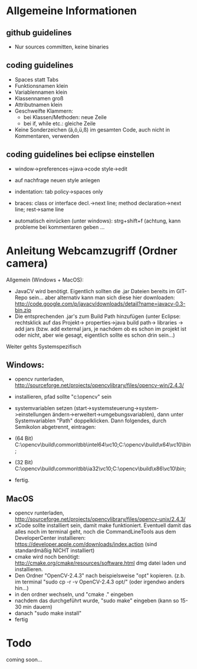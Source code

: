 Allgemeine Informationen
========================

github guidelines
-----------------
- Nur sources committen, keine binaries

coding guidelines
-----------------

- Spaces statt Tabs
- Funktionsnamen klein
- Variablennamen klein
- Klassennamen groß
- Attributnamen klein
- Geschweifte Klammern:
	- bei Klassen/Methoden: neue Zeile
	- bei if, while etc.: gleiche Zeile
- Keine Sonderzeichen (ä,ö,ü,ß) im gesamten Code, auch nicht in Kommentaren, verwenden 

coding guidelines bei eclipse einstellen
-----------------------------------------
- window->preferences->java->code style->edit
- auf nachfrage neuen style anlegen
- indentation: tab policy->spaces only
- braces: class or interface decl.->next line; method declaration->next line; rest->same line

- automatisch einrücken (unter windows): strg+shift+f
(achtung, kann probleme bei kommentaren geben ...

Anleitung Webcamzugriff (Ordner camera)
=======================================
Allgemein (Windows + MacOS):
- JavaCV wird benötigt. Eigentlich sollten die .jar Dateien bereits im GIT-Repo sein… aber alternativ kann man sich diese hier downloaden: http://code.google.com/p/javacv/downloads/detail?name=javacv-0.3-bin.zip
- Die entsprechenden .jar's zum Build Path hinzufügen (unter Eclipse: rechtsklick auf das Projekt-> properties->java build path-> libraries -> add jars (bzw. add external jars, je nachdem ob es schon im projekt ist oder nicht, aber wie gesagt, eigentlich sollte es schon drin sein…)

Weiter gehts Systemspezifisch

Windows:
--------
- opencv runterladen, http://sourceforge.net/projects/opencvlibrary/files/opencv-win/2.4.3/
- installieren, pfad sollte "c:\opencv" sein
- systemvariablen setzen (start->systemsteuerung->system->einstellungen ändern->erweitert->umgebungsvariablen), dann unter Systemvariablen "Path" doppelklicken. Dann folgendes, durch Semikolon abgetrennt, eintragen:

- (64 Bit)
C:\opencv\build\common\tbb\intel64\vc10;C:\opencv\build\x64\vc10\bin;
- (32 Bit)
C:\opencv\build\common\tbb\ia32\vc10;C:\opencv\build\x86\vc10\bin;

- fertig.

MacOS
-----
- opencv runterladen, http://sourceforge.net/projects/opencvlibrary/files/opencv-unix/2.4.3/
- xCode sollte installiert sein, damit make funktioniert. Eventuell damit das alles noch im terminal geht, noch die CommandLineTools aus dem DeveloperCenter installieren: https://developer.apple.com/downloads/index.action
(sind standardmäßig NICHT installiert)
- cmake wird noch benötigt: http://cmake.org/cmake/resources/software.html dmg datei laden und installieren.
- Den Ordner "OpenCV-2.4.3" nach beispielsweise "opt" kopieren. (z.b. im terminal "sudo cp -r -v OpenCV-2.4.3 opt/" (oder irgendwo anders hin…)
- in den ordner wechseln, und "cmake ." eingeben
- nachdem das durchgeführt wurde, "sudo make" eingeben (kann so 15-30 min dauern)
- danach "sudo make install"
- fertig






Todo
====
coming soon...
